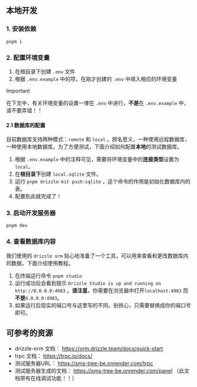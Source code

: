 ## 本地开发

### 1. 安装依赖
```
pnpm i
```
### 2. 配置环境变量
1. 在根目录下创建 `.env` 文件
2. 根据 `.env.example` 中的项，在刚才创建的 `.env` 中填入相应的环境变量

> [!IMPORTANT]
> 在下文中，有关环境变量的设置一律在 `.env` 中进行，**不是**在 `.env.example` 中，请不要弄错！！

#### 2.1 数据库的配置
目前数据库支持两种模式：`remote` 和 `local` 。顾名思义，一种使用远程数据库，一种使用本地数据库。为了方便测试，下面介绍如何配置**本地**的测试数据库。

1. 根据 `.env.example` 中的注释可见，需要将环境变量中的**连接类型**设置为 `local`。
2. 在**根目录下**创建 `local.sqlite` 文件。
3. 运行 `pnpm drizzle-kit push:sqlite` ，这个命令的作用是初始化数据库内的表。
4. 配置到此就完成了！ 
### 3. 启动开发服务器
```
pnpm dev
```
### 4. 查看数据库内容
我们使用的 `drizzle orm` 贴心地准备了一个工具，可以用来查看和更改数据库内的数据，下面介绍使用教程。
1. 在终端运行命令 `pnpm studio`
2. 运行成功后会看到提示 `Drizzle Studio is up and running on http://0.0.0.0:4983` ，**请注意**，你需要在浏览器中打开`localhost:4983` 而**不是**`0.0.0.0:4983`。
3. 如果运行后现实的端口号与这里写的不同，别担心，只需要替换成你的端口号即可。
## 可参考的资源

-   drizzle-orm 文档： https://orm.drizzle.team/docs/quick-start
-   trpc 文档： https://trpc.io/docs/
-   测试服务器URL： https://sms-tree-be.onrender.com/trpc
-   测试服务器生成的文档： https://sms-tree-be.onrender.com/panel （此文档带有在线调试功能！！）
